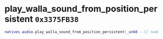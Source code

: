 # play_walla_sound_from_position_persistent `0x3375FB38`

```lua
natives.audio.play_walla_sound_from_position_persistent(_unk0 --[[ number ]], _unk1 --[[ number ]], _unk2 --[[ number ]], _unk3 --[[ number ]], _unk4 --[[ number ]])
```